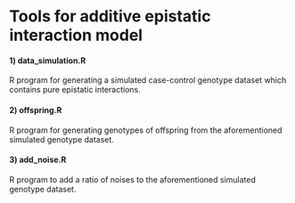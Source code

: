 # Tools for additive epistatic interaction model
#### 1) data_simulation.R
R program for generating a simulated case-control genotype dataset which contains pure epistatic interactions. 
#### 2) offspring.R
R program for generating genotypes of offspring from the aforementioned simulated genotype dataset.
#### 3) add_noise.R
R program to add a ratio of noises to the aforementioned simulated genotype dataset.
